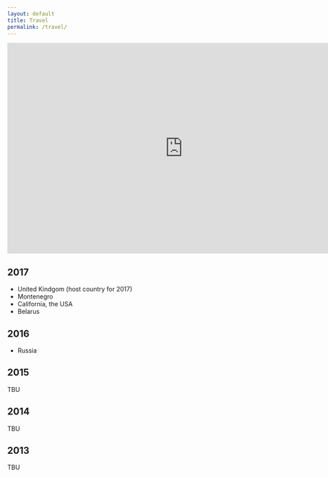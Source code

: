 ```yaml
---
layout: default
title: Travel
permalink: /travel/
---
```


<iframe src="https://www.google.com/maps/d/u/0/embed?mid=1-ALp5FB5FFmoVQl2K82Ubkptu1PLnsjU" width="800" height="480" marginheight="0" marginwidth="0" frameborder="0"></iframe>


## 2017 

* United Kindgom (host country for 2017)
* Montenegro
* California, the USA
* Belarus


## 2016

* Russia


## 2015

TBU


## 2014

TBU


## 2013 

TBU
